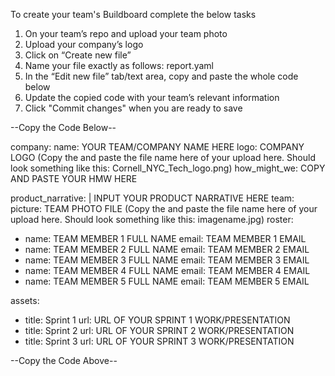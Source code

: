 To create your team's Buildboard complete the below tasks

1. On your team’s repo and upload your team photo
2. Upload your company’s logo
3. Click on “Create new file”
4. Name your file exactly as follows: report.yaml
5. In the “Edit new file” tab/text area, copy and paste the whole code below
6. Update the copied code with your team’s relevant information
7. Click "Commit changes" when you are ready to save

--Copy the Code Below--


company:
  name: YOUR TEAM/COMPANY NAME HERE
  logo: COMPANY LOGO (Copy the and paste the file name here of your upload here. Should look something like this: Cornell_NYC_Tech_logo.png)
how_might_we: COPY AND PASTE YOUR HMW HERE

product_narrative: |
  INPUT YOUR PRODUCT NARRATIVE HERE
team:
  picture: TEAM PHOTO FILE (Copy the and paste the file name here of your upload here. Should look something like this: imagename.jpg)
  roster:
  - name: TEAM MEMBER 1 FULL NAME 
    email: TEAM MEMBER 1 EMAIL 
  - name: TEAM MEMBER 2 FULL NAME 
    email: TEAM MEMBER 2 EMAIL
 - name: TEAM MEMBER 3 FULL NAME 
    email: TEAM MEMBER 3 EMAIL
 - name: TEAM MEMBER 4 FULL NAME 
    email: TEAM MEMBER 4 EMAIL
 - name: TEAM MEMBER 5 FULL NAME 
    email: TEAM MEMBER 5 EMAIL

assets:
- title: Sprint 1
  url: URL OF YOUR SPRINT 1 WORK/PRESENTATION
- title: Sprint 2
  url: URL OF YOUR SPRINT 2 WORK/PRESENTATION
- title: Sprint 3
  url: URL OF YOUR SPRINT 3 WORK/PRESENTATION
  
 
 
 --Copy the Code Above--
